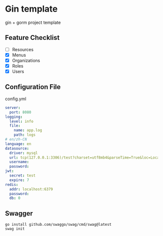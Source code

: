 # Gin template
gin + gorm project template

## Feature Checklist
* [ ] Resources
* [x] Menus
* [x] Organizations
* [x] Roles
* [x] Users

## Configuration File
config.yml

```yaml
server:
  port: 8080
logging:
  level: info
  file:
    name: app.log
    path: logs
# en/zh-CN
language: en
datasource:
  driver: mysql
  url: tcp(127.0.0.1:3306)/test?charset=utf8mb4&parseTime=True&loc=Local
  username: 
  password: 
jwt:
  secret: test
  expire: 7
redis:
  addr: localhost:6379
  password:
  db: 0
```

## Swagger
```shell
go install github.com/swaggo/swag/cmd/swag@latest
swag init
```